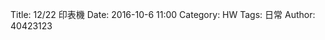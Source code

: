 Title: 12/22 印表機
Date: 2016-10-6 11:00
Category: HW
Tags: 日常
Author: 40423123



<!-- PELICAN_END_SUMMARY -->

